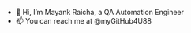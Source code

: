 - 👋 Hi, I’m Mayank Raicha, a QA Automation Engineer 
- 📫 You can reach me at @myGitHub4U88

<!---
myGitHub4U88/myGitHub4U88 is a ✨ special ✨ repository because its `README.md` (this file) appears on your GitHub profile.
You can click the Preview link to take a look at your changes.
--->
